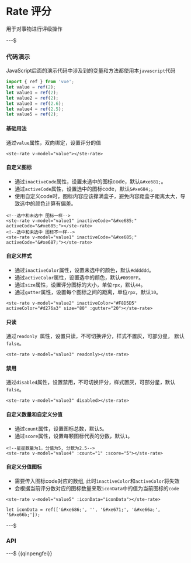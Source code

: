 # Rate 评分

用于对事物进行评级操作

---$

### 代码演示

JavaScript后面的演示代码中涉及到的变量和方法都使用本`javascript`代码

```javascript
import { ref } from 'vue';
let value = ref(2);
let value1 = ref(2);
let value2 = ref(2);
let value3 = ref(2.6);
let value4 = ref(2.5);
let value5 = ref(2);
```

#### 基础用法

通过`value`属性，双向绑定，设置评分的值

```
<ste-rate v-model="value"></ste-rate>
```

#### 自定义图标

- 通过`inactiveCode`属性，设置未选中的图标code，默认`&#xe681;`。
- 通过`activeCode`属性，设置选中的图标code，默认`&#xe684;`。
- 使用自定义code时，图标内容应该撑满盒子，避免内容距盒子距离太大，导致选中的颜色计算有偏差。

```
<!--选中和未选中 图标一样-->
<ste-rate v-model="value1" inactiveCode="&#xe685;" activeCode="&#xe685;"></ste-rate>
<!--选中和未选中 图标不一样-->
<ste-rate v-model="value1" inactiveCode="&#xe685;" activeCode="&#xe687;"></ste-rate>
```

#### 自定义样式

- 通过`inactiveColor`属性，设置未选中的颜色，默认`#dddddd`。
- 通过`activeColor`属性，设置选中的颜色，默认`#0090FF`。
- 通过`size`属性，设置评分图标的大小，单位`rpx`，默认`44`。
- 通过`gutter`属性，设置每个图标之间的距离，单位`rpx`，默认`10`。

```
<ste-rate v-model="value2" inactiveColor="#F8D5D5" activeColor="#d276a3" size="80" :gutter="20"></ste-rate>
```

#### 只读

通过`readonly `属性，设置只读，不可切换评分，样式不置灰，可部分星， 默认`false`。

```
<ste-rate v-model="value3" readonly></ste-rate>
```

#### 禁用

通过`disabled`属性，设置禁用，不可切换评分，样式置灰，可部分星，默认`false`。

```
<ste-rate v-model="value3" disabled></ste-rate>
```

#### 自定义数量和自定义分值

- 通过`count`属性，设置图标总数，默认`5`。
- 通过`score`属性，设置每颗图标代表的分数，默认`1`。

```
<!--星星数量为1，分值为5, 分数为2.5-->
<ste-rate v-model="value4" :count="1" :score="5"></ste-rate>
```

#### 自定义分值图标

- 需要传入图标code对应的数组, 此时`inactiveColor`和`activeColor`将失效
- 会根据当前评分数对应的图标数量来取`iconData`中的值为当前图标的`code`

```
<ste-rate v-model="value5" :iconData="iconData"></ste-rate>

let iconData = ref(['&#xe686;', '', '&#xe671;', '&#xe66a;', '&#xe66b;']);
```

---$

### API

<!-- props -->

---$
{{qinpengfei}}
